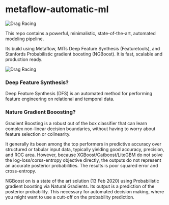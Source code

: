 # metaflow-automatic-ml

![Drag Racing](https://i.ibb.co/r4MzCNV/Screen-Shot-2020-03-18-at-12-57-51-PM.png)


This repo contains a powerful, minimalistic, state-of-the-art, automated modeling pipeline. 

Its build using Metaflow, MITs Deep Feature Synthesis (Featuretools), and Stanfords Probabilistic gradient boosting (NGBoost). It is fast, scalable and  production ready. 


![Drag Racing](https://i.ibb.co/VWSnbZp/Screen-Shot-2020-03-23-at-1-23-18-PM.png)



### Deep Feature Synthesis?

Deep Feature Synthesis (DFS) is an automated method for performing feature engineering on relational and temporal data.

### Nature Gradient Booosting? 

Gradient Boosting is a robust out of the box classifier that can learn complex non-linear decision boundaries, without having to worry about feature selection or colinearity.

It generally its been among the top performers in predictive accuracy over structured or tabular input data, typically yielding good accuracy, precision, and ROC area. However, because XGBoost/Catboost/LiteGBM do not solve the log-loss/corss-entropy objective directly, the outputs do not represent an accurate posterior probabilities. The results is poor squared error and cross-entropy.

NGBoost on is a state of the art solution (13 Feb 2020) using Probabilistic gradient boosting via Natural Gradients. Its output is a prediction of the posterior probability. This necessary for automated decision making, where you might want to use a cutt-off on the probability prediction.

